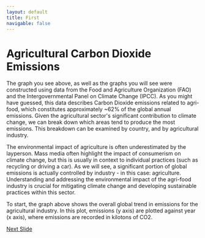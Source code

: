 ```yaml
---
layout: default
title: First
navigable: false
---
```


<style>

.node {
  stroke: #fff;
  stroke-width: 1.5px;
}

.link {
  stroke: #999;
  stroke-opacity: .6;
}

</style>

<script src="https://d3js.org/d3.v4.js"></script>

<div id='d3div'></div>

<script src="https://d3js.org/d3-scale-chromatic.v1.min.js"></script>


# Agricultural Carbon Dioxide Emissions 


The graph you see above, as well as the graphs you will see were constructed using data from the Food and Agriculture Organization (FAO) and the Intergovernmental Panel on Climate Change (IPCC). As you might have guessed, this data describes Carbon Dioxide emissions related to agri-food, which constitutes approximately ~62% of the global annual emissions. Given the agricultural sector's significant contribution to climate change, we can break down which areas tend to produce the most emissions. This breakdown can be examined by country, and by agricultural industry.



The environmental impact of agriculture is often underestimated by the layperson. Mass media often highlight the impact of consumerism on climate change, but this is usually in context to individual practices (such as recycling or driving a car). As we will see, a significant portion of global emissions is actually controlled by industry - in this case: agriculture. Understanding and addressing the environmental impact of the agri-food industry is crucial for mitigating climate change and developing sustainable practices within this sector.



To start, the graph above shows the overall global trend in emissions for the agricultural industry. In this plot, emissions (y axis) are plotted against year (x axis), where emissions are recorded in kilotons of CO2.

<script src="scripts/index_graph.js"></script>





[Next Slide](slides/slide1.md)